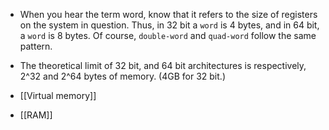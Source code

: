 - When you hear the term word, know that it refers to the size of registers on the system in question. Thus, in 32 bit a `word` is 4 bytes, and in 64 bit, a `word` is 8 bytes. Of course, `double-word` and `quad-word` follow the same pattern.
- The theoretical limit of 32 bit, and 64 bit architectures is respectively, 2^32 and 2^64 bytes of memory.  (4GB for 32 bit.)



- [[Virtual memory]]
- [[RAM]] 
